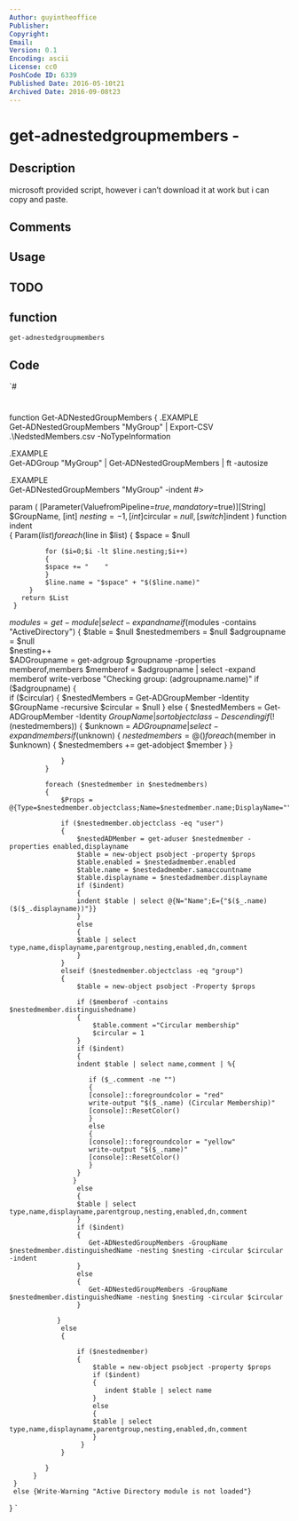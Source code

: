 ```yaml
---
Author: guyintheoffice
Publisher: 
Copyright: 
Email: 
Version: 0.1
Encoding: ascii
License: cc0
PoshCode ID: 6339
Published Date: 2016-05-10t21
Archived Date: 2016-09-08t23
---
```


# get-adnestedgroupmembers - 

## Description

microsoft provided script, however i can’t download it at work but i can copy and paste.

## Comments



## Usage



## TODO



## function

`get-adnestedgroupmembers`

## Code

`#
 #
 function Get-ADNestedGroupMembers { 
 .EXAMPLE   
 Get-ADNestedGroupMembers "MyGroup" | Export-CSV .\NedstedMembers.csv -NoTypeInformation
 
 .EXAMPLE  
 Get-ADGroup "MyGroup" | Get-ADNestedGroupMembers | ft -autosize
             
 .EXAMPLE             
 Get-ADNestedGroupMembers "MyGroup" -indent
  #>
 
 param ( 
 [Parameter(ValuefromPipeline=$true,mandatory=$true)][String] $GroupName, 
 [int] $nesting = -1, 
 [int]$circular = $null, 
 [switch]$indent 
 ) 
     function indent  
     { 
     Param($list) 
         foreach($line in $list) 
         { 
         $space = $null 
          
             for ($i=0;$i -lt $line.nesting;$i++) 
             { 
             $space += "    " 
             } 
             $line.name = "$space" + "$($line.name)"
         } 
       return $List 
     } 
      
 $modules = get-module | select -expand name
     if ($modules -contains "ActiveDirectory") 
     { 
         $table = $null 
         $nestedmembers = $null 
         $adgroupname = $null     
         $nesting++   
         $ADGroupname = get-adgroup $groupname -properties memberof,members 
         $memberof = $adgroupname | select -expand memberof 
         write-verbose "Checking group: $($adgroupname.name)" 
         if ($adgroupname) 
         {  
             if ($circular) 
             { 
                 $nestedMembers = Get-ADGroupMember -Identity $GroupName -recursive 
                 $circular = $null 
             } 
             else 
             { 
                 $nestedMembers = Get-ADGroupMember -Identity $GroupName | sort objectclass -Descending
                 if (!($nestedmembers))
                 {
                     $unknown = $ADGroupname | select -expand members
                     if ($unknown)
                     {
                         $nestedmembers=@()
                         foreach ($member in $unknown)
                         {
                         $nestedmembers += get-adobject $member
                         }
                     }
 
                 }
             } 
  
             foreach ($nestedmember in $nestedmembers) 
             { 
                 $Props = @{Type=$nestedmember.objectclass;Name=$nestedmember.name;DisplayName="";ParentGroup=$ADgroupname.name;Enabled="";Nesting=$nesting;DN=$nestedmember.distinguishedname;Comment=""} 
                  
                 if ($nestedmember.objectclass -eq "user") 
                 { 
                     $nestedADMember = get-aduser $nestedmember -properties enabled,displayname 
                     $table = new-object psobject -property $props 
                     $table.enabled = $nestedadmember.enabled
                     $table.name = $nestedadmember.samaccountname
                     $table.displayname = $nestedadmember.displayname
                     if ($indent) 
                     { 
                     indent $table | select @{N="Name";E={"$($_.name)  ($($_.displayname))"}}
                     } 
                     else 
                     { 
                     $table | select type,name,displayname,parentgroup,nesting,enabled,dn,comment 
                     } 
                 } 
                 elseif ($nestedmember.objectclass -eq "group") 
                 {  
                     $table = new-object psobject -Property $props 
                      
                     if ($memberof -contains $nestedmember.distinguishedname) 
                     { 
                         $table.comment ="Circular membership" 
                         $circular = 1 
                     } 
                     if ($indent) 
                     { 
                     indent $table | select name,comment | %{
 						
 						if ($_.comment -ne "")
 						{
 						[console]::foregroundcolor = "red"
 						write-output "$($_.name) (Circular Membership)"
 						[console]::ResetColor()
 						}
 						else
 						{
 						[console]::foregroundcolor = "yellow"
 						write-output "$($_.name)"
 						[console]::ResetColor()
 						}
                     }
 					}
                     else 
                     { 
                     $table | select type,name,displayname,parentgroup,nesting,enabled,dn,comment 
                     } 
                     if ($indent) 
                     { 
                        Get-ADNestedGroupMembers -GroupName $nestedmember.distinguishedName -nesting $nesting -circular $circular -indent 
                     } 
                     else  
                     { 
                        Get-ADNestedGroupMembers -GroupName $nestedmember.distinguishedName -nesting $nesting -circular $circular 
                     } 
               	                  
                } 
                 else 
                 { 
                     
                     if ($nestedmember)
                     {
                         $table = new-object psobject -property $props
                         if ($indent) 
                         { 
     	                    indent $table | select name 
                         } 
                         else 
                         { 
                         $table | select type,name,displayname,parentgroup,nesting,enabled,dn,comment    
                         } 
                      }
                 } 
               
             } 
          } 
     } 
     else {Write-Warning "Active Directory module is not loaded"}        
 }
`

